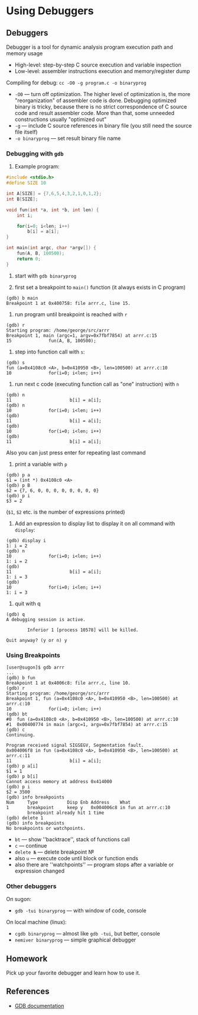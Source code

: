 # Using Debuggers

## Debuggers 

Debugger is a tool for dynamic analysis program execution path and memory usage
  * High-level: step-by-step C source execution and variable inspection
  * Low-level: assembler instructions execution and memory/register dump

Compiling for debug: `cc -O0 -g program.c -o binaryprog`
 * `-O0` — turn off optimization. The higher level of optimization is,
    the more "reorganization" of assembler code is done.
    Debugging optimized binary is tricky, because there is no strict correspondence 
    of C source code and result assembler code. More than that, some unneeded constructions usually "optimized out"
 * `-g` — include C source references in binary file (you still need the source file itself)
 * `-o binaryprog` — set result binary file name

### Debugging with `gdb`

1. Example program:

```c
#include <stdio.h>
#define SIZE 10

int A[SIZE] = {7,6,5,4,3,2,1,0,1,2};
int B[SIZE];

void fun(int *a, int *b, int len) {
    int i;

    for(i=0; i<len; i++)
        b[i] = a[i];
}

int main(int argc, char *argv[]) {
    fun(A, B, 100500);
    return 0;
}
```

1. start with `gdb binaryprog`

1. first set a breakpoint to `main()` function (it always exists in C program)

```
(gdb) b main
Breakpoint 1 at 0x400758: file arrr.c, line 15.
```

1. run program until breakpoint is reached with `r`

```
(gdb) r
Starting program: /home/george/src/arrr
Breakpoint 1, main (argc=1, argv=0x7fbf7854) at arrr.c:15
15              fun(A, B, 100500);
```

1. step into function call with `s`:

```
(gdb) s
fun (a=0x4108c0 <A>, b=0x410950 <B>, len=100500) at arrr.c:10
10              for(i=0; i<len; i++)
```

1. run next c code (executing function call as "one" instruction) with `n`

```
(gdb) n
11                      b[i] = a[i];
(gdb) n
10              for(i=0; i<len; i++)
(gdb)
11                      b[i] = a[i];
(gdb)
10              for(i=0; i<len; i++)
(gdb)
11                      b[i] = a[i];
```

Also you can just press enter for repeating last command

1. print a variable with `p`

```
(gdb) p a
$1 = (int *) 0x4108c0 <A>
(gdb) p B
$2 = {7, 6, 0, 0, 0, 0, 0, 0, 0, 0}
(gdb) p i
$3 = 2
```

(`$1`, `$2` etc. is the number of expressions printed)

1. Add an expression to display list to display it on all command with `display`:

```
(gdb) display i
1: i = 2
(gdb) n
10              for(i=0; i<len; i++)
1: i = 2
(gdb)
11                      b[i] = a[i];
1: i = 3
(gdb)
10              for(i=0; i<len; i++)
1: i = 3
```

1. quit with q

```
(gdb) q
A debugging session is active.

        Inferior 1 [process 10578] will be killed.

Quit anyway? (y or n) y
```

### Using Breakpoints

```
[user@sugon]$ gdb arrr
...
(gdb) b fun
Breakpoint 1 at 0x4006c8: file arrr.c, line 10.
(gdb) r
Starting program: /home/george/src/arrr
Breakpoint 1, fun (a=0x4108c0 <A>, b=0x410950 <B>, len=100500) at arrr.c:10
10              for(i=0; i<len; i++)
(gdb) bt
#0  fun (a=0x4108c0 <A>, b=0x410950 <B>, len=100500) at arrr.c:10
#1  0x00400774 in main (argc=1, argv=0x7fbf7854) at arrr.c:15
(gdb) c
Continuing.

Program received signal SIGSEGV, Segmentation fault.
0x004006f8 in fun (a=0x4108c0 <A>, b=0x410950 <B>, len=100500) at arrr.c:11
11                      b[i] = a[i];
(gdb) p a[i]
$1 = 1
(gdb) p b[i]
Cannot access memory at address 0x414000
(gdb) p i
$2 = 3500
(gdb) info breakpoints
Num     Type           Disp Enb Address    What
1       breakpoint     keep y   0x004006c8 in fun at arrr.c:10
        breakpoint already hit 1 time
(gdb) delete 1
(gdb) info breakpoints
No breakpoints or watchpoints.
```

* `bt` — show ''backtrace'', stack of functions call
* `c` — continue
* `delete №` — delete breakpoint №
* also `u` — execute code until block or function ends
* also there are ''watchpoints'' — program stops after a variable or expression changed

### Other debuggers

On sugon:
 * `gdb -tui binaryprog` — with window of code, console

On local machine (linux):
 * `cgdb binaryprog` — almost like `gdb -tui`, but better, console
 * `nemiver binaryprog` — simple graphical debugger
 
## Homework

Pick up your favorite debugger and learn how to use it.

## References

* [GDB documentation](https://www.gnu.org/software/gdb/documentation)
